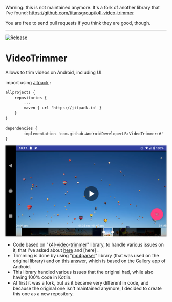 Warning: this is not maintained anymore.
It's a fork of another library that I've found:
https://github.com/titansgroup/k4l-video-trimmer

You are free to send pull requests if you think they are good, though.

----

[![Release](https://img.shields.io/github/release/AndroidDeveloperLB/VideoTrimmer.svg?style=flat)](https://jitpack.io/#AndroidDeveloperLB/VideoTrimmer)

# VideoTrimmer

Allows to trim videos on Android, including UI.

import using [Jitpack](https://jitpack.io/#AndroidDeveloperLB/VideoTrimmer) :

	allprojects {
		repositories {
			...
			maven { url 'https://jitpack.io' }
		}
	}
 
 	dependencies {
	        implementation 'com.github.AndroidDeveloperLB:VideoTrimmer:#'
	}

![screenshot](https://github.com/AndroidDeveloperLB/VideoTrimmer/blob/master/screenshot.png?raw=true)

 - Code based on "[k4l-video-trimmer](https://github.com/titansgroup/k4l-video-trimmer)" library, to handle various issues on it, that I've asked about [here](https://stackoverflow.com/q/54503331/878126) and [here] .
 - Trimming is done by using "[mp4parser](https://github.com/sannies/mp4parser)" library (that was used on the original library) and on [this answer](https://stackoverflow.com/a/44653626/878126), which is based on the Gallery app of Android.
 - This library handled various issues that the original had, while also having 100% code in Kotlin.
 - At first it was a fork, but as it became very different in code, and because the original one isn't maintained anymore, I decided to create this one as a new repository.

